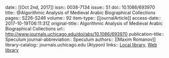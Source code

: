 date:: [[Oct 2nd, 2017]]
issn:: 0038-7134
issue:: S1
doi:: 10.1086/693970
title:: @Algorithmic Analysis of Medieval Arabic Biographical Collections
pages:: S226-S246
volume:: 92
item-type:: [[journalArticle]]
access-date:: 2017-10-19T06:11:31Z
original-title:: Algorithmic Analysis of Medieval Arabic Biographical Collections
url:: http://www.journals.uchicago.edu/doi/abs/10.1086/693970
publication-title:: Speculum
journal-abbreviation:: Speculum
authors:: [[Maxim Romanov]]
library-catalog:: journals.uchicago.edu (Atypon)
links:: [Local library](zotero://select/groups/2386895/items/M7SW4Z7D), [Web library](https://www.zotero.org/groups/2386895/items/M7SW4Z7D)

